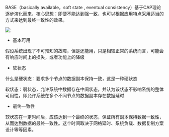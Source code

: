 BASE（basically available，soft state , eventual consistency）基于CAP理论逐步演化而来，核心思想：即便不能达到强一致，也可以根据应用特点采用适当的方式来达到最终一致性的效果。

![](https://secure2.wostatic.cn/static/drx3NmFo8VNCpYHEUFMAqz/image.png?auth_key=1732170692-bAmmsYxVm7G3xYxLa2P22h-0-7a528d7b0bfd9a301c5518f774014e26)

- 基本可用

假设系统出现了不可预知的故障，但是还能用，只是相较正常的系统而言，可能会有响应时间上的损失，或者功能上的降级

- 软状态

什么是硬状态：要求多个节点的数据副本保持一致，这是一种硬状态

软状态：弱状态，允许系统中数据存在中间状态，并认为该状态不影响系统的整体可用性，即允许系统在多个不同节点的数据副本存在数据延时

- 最终一致性

软状态在一定时间后，应该达到一个最终的状态，保证所有副本保持数据一致性，从而达到数据的最终一致性。这个时间取决于网络延时、系统负载、数据复制方案设计等等因素。


